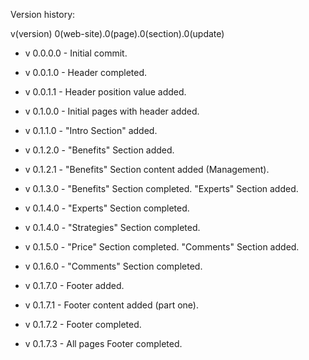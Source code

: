 Version history:

v(version) 0(web-site).0(page).0(section).0(update)

- v 0.0.0.0 - Initial commit.

- v 0.0.1.0 - Header completed.

- v 0.0.1.1 - Header position value added.

- v 0.1.0.0 - Initial pages with header added.

- v 0.1.1.0 - "Intro Section" added.

- v 0.1.2.0 - "Benefits" Section added.

- v 0.1.2.1 - "Benefits" Section content added (Management).

- v 0.1.3.0 - "Benefits" Section completed. "Experts" Section added.

- v 0.1.4.0 - "Experts" Section completed.

- v 0.1.4.0 - "Strategies" Section completed.

- v 0.1.5.0 - "Price" Section completed. "Comments" Section added.

- v 0.1.6.0 - "Comments" Section completed.

- v 0.1.7.0 - Footer added.

- v 0.1.7.1 - Footer content added (part one).

- v 0.1.7.2 - Footer completed.

- v 0.1.7.3 - All pages Footer completed.
